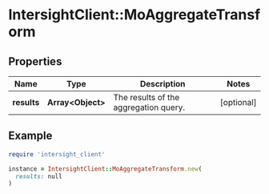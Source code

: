 # IntersightClient::MoAggregateTransform

## Properties

| Name | Type | Description | Notes |
| ---- | ---- | ----------- | ----- |
| **results** | **Array&lt;Object&gt;** | The results of the aggregation query. | [optional] |

## Example

```ruby
require 'intersight_client'

instance = IntersightClient::MoAggregateTransform.new(
  results: null
)
```


